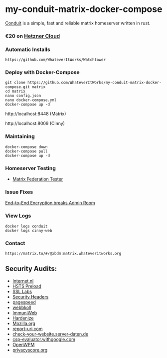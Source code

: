 # my-conduit-matrix-docker-compose
[Conduit](https://conduit.rs/) is a simple, fast and reliable matrix homeserver written in rust.

### €⁠20 on [Hetzner Cloud](https://hetzner.cloud/?ref=eLtKhFK70n4h)


### Automatic Installs
```
https://github.com/WhateverItWorks/Watchtower
```

### Deploy with Docker-Compose

```
git clone https://github.com/WhateverItWorks/my-conduit-matrix-docker-compose.git matrix
cd matrix
nano config.json
nano docker-compose.yml
docker-compose up -d
```
http://localhost:8448 (Matrix)

http://localhost:8009 (Cinny)


### Maintaining
```
docker-compose down
docker-compose pull
docker-compose up -d
```

### Homeserver Testing

- [Matrix Federation Tester](https://federationtester.matrix.org/#matrix.whateveritworks.org)

### Issue Fixes
[End-to-End Encryption breaks Admin Room](https://gitlab.com/famedly/conduit/-/issues/326#note_1213758498)

### View Logs
```
docker logs conduit
docker logs cinny-web
```

### Contact

```
https://matrix.to/#/@xbdm:matrix.whateveritworks.org
```

## Security Audits:

- [Internet.nl](https://internet.nl/site/element.whateveritworks.org/2060148/)
- [HSTS Preload](https://hstspreload.org/)
- [SSL Labs](https://www.ssllabs.com/ssltest/analyze.html?d=element.whateveritworks.org)
- [Security Headers](https://securityheaders.com/?q=element.whateveritworks.org&hide=on&followRedirects=on)
- [pagespeed](https://pagespeed.web.dev/)
- [webbkoll](https://webbkoll.dataskydd.net/en)
- [ImmuniWeb](https://www.immuniweb.com/ssl/element.whateveritworks.org)
- [Hardenize](https://www.hardenize.com/report/element.whateveritworks.org/1686343966)
- [Mozilla.org](https://observatory.mozilla.org/)
- [report-uri.com](https://report-uri.com/home/tools)
- [check-your-website.server-daten.de](https://check-your-website.server-daten.de/?q=element.whateveritworks.org)
- [csp-evaluator.withgoogle.com](https://csp-evaluator.withgoogle.com/)
- [OpenWPM](https://github.com/openwpm/OpenWPM)
- [privacyscore.org](https://privacyscore.org)
